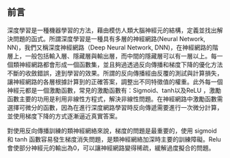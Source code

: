 ## 前言
深度學習是一種機器學習的方法，藉由模仿人類大腦神經元的結構，定義並找出解決問題的函式。所謂深度學習是一種具有多層的神經網路(Neural Network, NN)，我們又稱深度神經網路（Deep Neural Network, DNN)，在神經網路的階層上，一般包括輸入層、隱藏層與輸出層，而中間的隱藏層可以有一層以上。每一個類神經網路都會形成一個函數集，並且夠過透過反向傳播和梯度下降的優化方法不斷的收斂錯誤，達到學習的效果。所謂的反向傳播經由反覆的測試與計算損失，讓神經網路的各層根據計算到的正確答案，調整出不同特徵值的權重。此外每一個神經元都是一個激勵函數，常見的激勵函數有：Sigmoid、tanh以及ReLU ，激勵函數主要的功用是利用非線性方程式，解決非線性問題。在神經網路中激勵函數需選擇可微分的函數，因為在進行深度網路學習時反向傳遞需要進行一次微分計算，並使用梯度下降的方式逐漸逼近真實答案。







對使用反向傳播訓練的類神經網絡來說，梯度的問題是最重要的，使用 sigmoid 和 tanh 函數容易發生梯度消失問題，是類神經網絡加深時主要的訓練障礙。Relu會使部分神經元的輸出為0，可以讓神經網路變得稀疏，緩解過度擬合的問題。